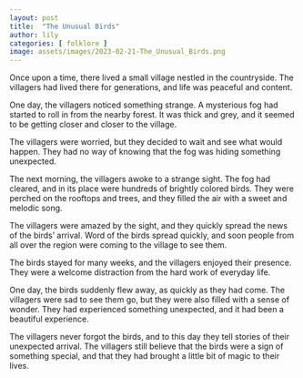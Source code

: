 ```yaml
---
layout: post
title:  "The Unusual Birds"
author: lily
categories: [ folklore ]
image: assets/images/2023-02-21-The_Unusual_Birds.png
---
```



Once upon a time, there lived a small village nestled in the countryside. The villagers had lived there for generations, and life was peaceful and content. 

One day, the villagers noticed something strange. A mysterious fog had started to roll in from the nearby forest. It was thick and grey, and it seemed to be getting closer and closer to the village. 

The villagers were worried, but they decided to wait and see what would happen. They had no way of knowing that the fog was hiding something unexpected. 

The next morning, the villagers awoke to a strange sight. The fog had cleared, and in its place were hundreds of brightly colored birds. They were perched on the rooftops and trees, and they filled the air with a sweet and melodic song. 

The villagers were amazed by the sight, and they quickly spread the news of the birds’ arrival. Word of the birds spread quickly, and soon people from all over the region were coming to the village to see them. 

The birds stayed for many weeks, and the villagers enjoyed their presence. They were a welcome distraction from the hard work of everyday life. 

One day, the birds suddenly flew away, as quickly as they had come. The villagers were sad to see them go, but they were also filled with a sense of wonder. They had experienced something unexpected, and it had been a beautiful experience. 

The villagers never forgot the birds, and to this day they tell stories of their unexpected arrival. The villagers still believe that the birds were a sign of something special, and that they had brought a little bit of magic to their lives.
